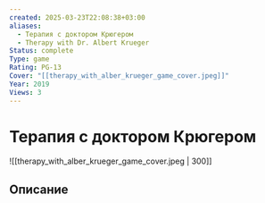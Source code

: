 ```yaml
---
created: 2025-03-23T22:08:38+03:00
aliases:
  - Терапия с доктором Крюгером
  - Therapy with Dr. Albert Krueger
Status: complete
Type: game
Rating: PG-13
Cover: "[[therapy_with_alber_krueger_game_cover.jpeg]]"
Year: 2019
Views: 3
---
```


# Терапия с доктором Крюгером

![[therapy_with_alber_krueger_game_cover.jpeg | 300]]



## Описание


